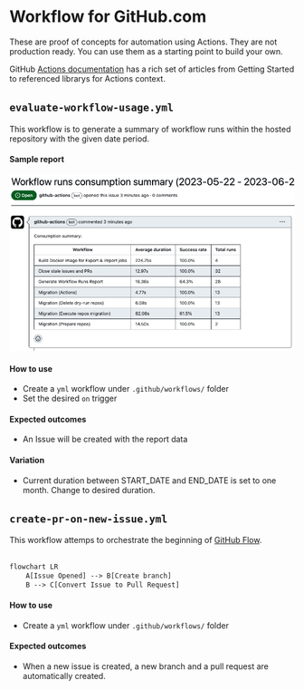 # Workflow for GitHub.com

These are proof of concepts for automation using Actions. They are not production ready. You can use them as a starting point to build your own.

GitHub [Actions documentation](powerbi/README.md) has a rich set of articles from Getting Started to referenced librarys for Actions context.

## `evaluate-workflow-usage.yml`

This workflow is to generate a summary of workflow runs within the hosted repository with the given date period.

#### Sample report
![screenshot](assets/evaluate-workflow-usage-screenshot.png)

#### How to use
- Create a `yml` workflow under `.github/workflows/` folder
- Set the desired `on` trigger

#### Expected outcomes
- An Issue will be created with the report data


#### Variation
- Current duration between START_DATE and END_DATE is set to one month. Change to desired duration.


## `create-pr-on-new-issue.yml`

This workflow attemps to orchestrate the beginning of [GitHub Flow](https://docs.github.com/en/get-started/quickstart/github-flow).

```mermaid

flowchart LR
    A[Issue Opened] --> B[Create branch]
    B --> C[Convert Issue to Pull Request]

```

#### How to use
- Create a `yml` workflow under `.github/workflows/` folder

#### Expected outcomes
- When a new issue is created, a new branch and a pull request are automatically created.